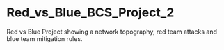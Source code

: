 # Red_vs_Blue_BCS_Project_2
Red vs Blue Project showing a network topography, red team attacks and blue team mitigation rules. 
